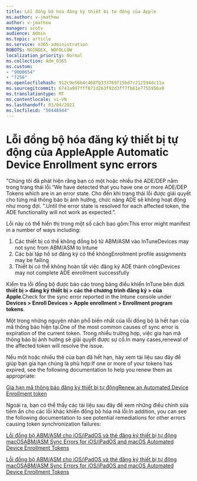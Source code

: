 ```yaml
---
title: Lỗi đồng bộ hóa đăng ký thiết bị tự động của Apple
ms.author: v-jmathew
author: v-jmathew
manager: scotv
audience: Admin
ms.topic: article
ms.service: o365-administration
ROBOTS: NOINDEX, NOFOLLOW
localization_priority: Normal
ms.collection: Adm_O365
ms.custom:
- "9000654"
- "7256"
ms.openlocfilehash: 912c9e56b4c468fb333769f15bd7c212594dc11a
ms.sourcegitcommit: 6741a997fff871d263f92d3ff7fb61e7755956a9
ms.translationtype: MT
ms.contentlocale: vi-VN
ms.lasthandoff: 03/04/2021
ms.locfileid: "50448944"
---
```

# <a name="apple-automatic-device-enrollment-sync-errors"></a><span data-ttu-id="facc3-102">Lỗi đồng bộ hóa đăng ký thiết bị tự động của Apple</span><span class="sxs-lookup"><span data-stu-id="facc3-102">Apple Automatic Device Enrollment sync errors</span></span>

<span data-ttu-id="facc3-103">"Chúng tôi đã phát hiện rằng bạn có một hoặc nhiều thẻ ADE/DEP nằm trong trạng thái lỗi.</span><span class="sxs-lookup"><span data-stu-id="facc3-103">“We have detected that you have one or more ADE/DEP Tokens which are in an error state.</span></span> <span data-ttu-id="facc3-104">Cho đến khi trạng thái lỗi được giải quyết cho từng mã thông báo bị ảnh hưởng, chức năng ADE sẽ không hoạt động như mong đợi. ".</span><span class="sxs-lookup"><span data-stu-id="facc3-104">Until the error state is resolved for each affected token, the ADE functionality will not work as expected.”.</span></span>

<span data-ttu-id="facc3-105">Lỗi này có thể hiển thị trong một số cách bao gồm:</span><span class="sxs-lookup"><span data-stu-id="facc3-105">This error might manifest in a number of ways including:</span></span>

1. <span data-ttu-id="facc3-106">Các thiết bị có thể không đồng bộ từ ABM/ASM vào InTune</span><span class="sxs-lookup"><span data-stu-id="facc3-106">Devices may not sync from ABM/ASM to Intune</span></span>
2. <span data-ttu-id="facc3-107">Các bài tập hồ sơ đăng ký có thể không</span><span class="sxs-lookup"><span data-stu-id="facc3-107">Enrollment profile assignments may be failing</span></span>
3. <span data-ttu-id="facc3-108">Thiết bị có thể không hoàn tất việc đăng ký ADE thành công</span><span class="sxs-lookup"><span data-stu-id="facc3-108">Devices may not complete ADE enrollment successfully</span></span>

<span data-ttu-id="facc3-109">Kiểm tra lỗi đồng bộ được báo cáo trong bảng điều khiển InTune bên dưới **thiết bị > đăng ký thiết bị > các thẻ chương trình đăng ký > của Apple**.</span><span class="sxs-lookup"><span data-stu-id="facc3-109">Check for the sync error reported in the Intune console under **Devices > Enroll Devices > Apple enrollment > Enrollment program tokens**.</span></span>

<span data-ttu-id="facc3-110">Một trong những nguyên nhân phổ biến nhất của lỗi đồng bộ là hết hạn của mã thông báo hiện tại.</span><span class="sxs-lookup"><span data-stu-id="facc3-110">One of the most common causes of sync error is expiration of the current token.</span></span> <span data-ttu-id="facc3-111">Trong nhiều trường hợp, việc gia hạn mã thông báo bị ảnh hưởng sẽ giải quyết được sự cố.</span><span class="sxs-lookup"><span data-stu-id="facc3-111">In many cases,renewal of the affected token will resolve the issue.</span></span>

<span data-ttu-id="facc3-112">Nếu một hoặc nhiều thẻ của bạn đã hết hạn, hãy xem tài liệu sau đây để giúp bạn gia hạn chúng là phù hợp:</span><span class="sxs-lookup"><span data-stu-id="facc3-112">If one or more of your tokens has expired,  see the following documentation to help you renew them as appropriate:</span></span>

[<span data-ttu-id="facc3-113">Gia hạn mã thông báo đăng ký thiết bị tự động</span><span class="sxs-lookup"><span data-stu-id="facc3-113">Renew an Automated Device Enrollment token</span></span>](https://docs.microsoft.com/mem/intune/enrollment/device-enrollment-program-enroll-ios#renew-an-automated-device-enrollment-token)

<span data-ttu-id="facc3-114">Ngoài ra, bạn có thể thấy các tài liệu sau đây để xem những điều chỉnh sửa tiềm ẩn cho các lỗi khác khiến đồng bộ hóa mã lỗi:</span><span class="sxs-lookup"><span data-stu-id="facc3-114">In addition, you can see the following documentation to see potential remediations for other errors causing token synchronization failures:</span></span>

[<span data-ttu-id="facc3-115">Lỗi đồng bộ ABM/ASM cho iOS/iPadOS và thẻ đăng ký thiết bị tự động macOS</span><span class="sxs-lookup"><span data-stu-id="facc3-115">ABM/ASM Sync Errors for iOS/iPadOS and macOS Automated Device Enrollment Tokens</span></span>](https://docs.microsoft.com/mem/intune/enrollment/troubleshoot-ios-enrollment-errors#sync-token-errors-between-intune-and-ade-dep)







[<span data-ttu-id="facc3-116">Lỗi đồng bộ ABM/ASM cho iOS/iPadOS và thẻ đăng ký thiết bị tự động macOS</span><span class="sxs-lookup"><span data-stu-id="facc3-116">ABM/ASM Sync Errors for iOS/iPadOS and macOS Automated Device Enrollment Tokens</span></span>](https://docs.microsoft.com/mem/intune/enrollment/troubleshoot-ios-enrollment-errors#resolutions-when-syncing-tokens-between-intune-and-abmasm-for-automated-device-enrollment)
